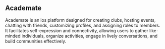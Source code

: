 ## Academate 

Academate is an ios platform designed for creating clubs, hosting events, chatting with friends, customizing profiles, and assigning roles to members. It facilitates self-expression and connectivity, allowing users to gather like-minded individuals, organize activities, engage in lively conversations, and build communities effectively.
